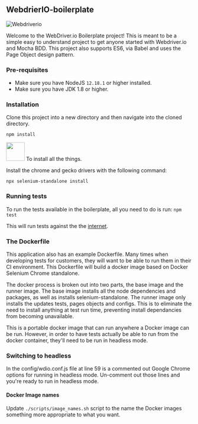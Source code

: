 ## WebdrierIO-boilerplate
![Webdriverio](https://webdriver.io/img/webdriverio.png)

Welcome to the WebDriver.io Boilerplate project!  This is meant to be a simple easy to understand project to get anyone started with Webdriver.io and Mocha BDD.  This project also supports ES6, via Babel and uses the Page Object design pattern.

### Pre-requisites

- Make sure you have NodeJS `12.18.1` or higher installed.
- Make sure you have JDK 1.8 or higher.

### Installation

Clone this project into a new directory and then navigate into the cloned directory.

`npm install`

<img src="https://i.pinimg.com/originals/78/89/e9/7889e9fb00e971c7357d06725b7cde07.png" width=50px> To install all the things. 

Install the chrome and gecko drivers with the following command:

`npx selenium-standalone install`

### Running tests

To run the tests available in the boilerplate, all you need to do is run: `npm test`

This will run tests against the the [internet](http://the-internet.herokuapp.com).

### The Dockerfile

This application also has an example Dockerfile.  Many times when developing tests for customers, they will want to be able to run them in their CI environment.  This Dockerfile will build a docker image based on Docker Selenium Chrome standalone. 

The docker process is broken out into two parts, the base image and the runner image.  The base image installs all the node dependencies and packages, as well as installs selenium-standalone.  The runner image only installs the updates tests, pages objects and configs.  This is to eliminate the need to install anything at test run time, preventing install dependancies from becoming unavailable. 

This is a portable docker image that can run anywhere a Docker image can be run.  However, in order to have tests actually be able to run from the docker container, they'll need to be run in headless mode.


### Switching to headless

In the config/wdio.conf.js file at line 59 is a commented out Google Chrome options for running in headless mode.  Un-comment out those lines and you're ready to run in headless mode.

#### Docker Image names

Update `./scripts/image_names.sh` script to the name the Docker images something more appropriate to what you want. 


